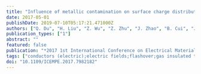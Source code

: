```yaml
---
title: "Influence of metallic contamination on surface charge distribution of a 200kV cone-type insulator"
date: 2017-05-01
publishDate: 2019-07-10T05:17:21.471000Z
authors: ["Q. Du", "H. Liu", "Z. Wu", "Z. Zhu", "J. Zhao", "B. Cui", "J. He", "Y. Chen"]
publication_types: ["1"]
abstract: ""
featured: false
publication: "*2017 1st International Conference on Electrical Materials and Power Equipment (ICEMPE)*"
tags: ["conductors (electric);electric fields;flashover;gas insulated transmission lines;HVDC power transmission;insulator contamination;partial discharges;position control;power system stability;SF6insulation;metal particle contaminated cone-type insulator;insulation properties;3D 4-axis manipulating system;capacitive probe position control;pre-set trajectory;voltage polarity;surface charge polarity;electric field distortion;partial discharge;surface charge distribution measurement;charge accumulation;metallic particles;power system stability;flashover voltage decrement;HVDC voltage;electric insulation;HV conductor;SF6chambers;gas-insulated transmission line;HVDC GIL operation;metallic contamination Influence;voltage 200 kV;Insulators;Surface contamination;Surface cleaning;HVDC transmission;Conductors;Probes;surface charge distribution;HVDC voltage;cone-type insulator;metallic contamination;flashover"]
doi: "10.1109/ICEMPE.2017.7982182"
---
```


